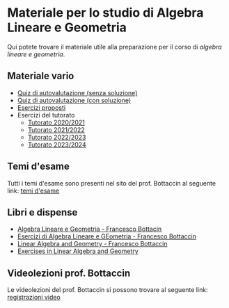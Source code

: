 # Materiale per lo studio di Algebra Lineare e Geometria

Qui potete trovare il materiale utile alla preparazione per il corso di _algebra lineare e geometria_.

## Materiale vario
- [Quiz di autovalutazione (senza soluzione)](/Dati/Studio/I_Anno/ALG/Materiale_vario/Quiz_ALG.pdf)
- [Quiz di autovalutazione (con soluzione)](/Dati/Studio/I_Anno/ALG/Materiale_vario/Quiz_ALG-Soluzione.pdf)
- [Esercizi proposti](/Dati/Studio/I_Anno/ALG/Materiale_vario/Esercizi)
- Esercizi del tutorato
  - [Tutorato 2020/2021](/Dati/Studio/I_Anno/ALG/Materiale_vario/Tutorato/Tutorato_20-21)
  - [Tutorato 2021/2022](/Dati/Studio/I_Anno/ALG/Materiale_vario/Tutorato/Tutorato_21-22.pdf)
  - [Tutorato 2022/2023](/Dati/Studio/I_Anno/ALG/Materiale_vario/Tutorato/Tutorato_22-23)
  - [Tutorato 2023/2024](/Dati/Studio/I_Anno/ALG/Materiale_vario/Tutorato/Tutorato_23-24)

## Temi d'esame
Tutti i temi d'esame sono presenti nel sito del prof. Bottaccin al seguente link: [temi d'esame](https://www.math.unipd.it/~bottacin/falgesami.htm)

## Libri e dispense
- [Algebra Lineare e Geometria - Francesco Bottacin](/Dati/Studio/I_Anno/ALG/Libri_e_dispense/Algebra%20Lineare%20e%20Geometria%20-%20Francesco%20Bottacin.pdf)
- [Esercizi di Algebra Lineare e GEometria - Francesco Bottaccin](/Dati/Studio/I_Anno/ALG/Libri_e_dispense/Esercizi%20di%20Algebra%20Lineare%20e%20Geometria%20-%20Francesco%20Bottacin.pdf)
- [Linear Algebra and Geometry - Francesco Bottaccin](/Dati/Studio/I_Anno/ALG/Libri_e_dispense/Linear%20Algebra%20and%20Geometry.pdf)
- [Exercises in Linear Algebra and Geometry](/Dati/Studio/I_Anno/ALG/Libri_e_dispense/Exercises%20in%20Linear%20Algebra%20and%20Geometry.pdf)

## Videolezioni prof. Bottaccin
Le videolezioni del prof. Bottaccin si possono trovare al seguente link: [registrazioni video](https://www.youtube.com/channel/UCpJGeVBfmf-6S3neeImAw1w)
